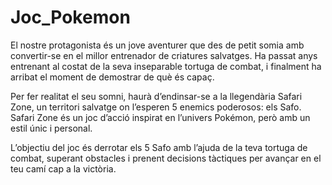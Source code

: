 # Joc_Pokemon
El nostre protagonista és un jove aventurer que des de petit somia amb convertir-se en el millor entrenador de criatures salvatges. Ha passat anys entrenant al costat de la seva inseparable tortuga de combat, i finalment ha arribat el moment de demostrar de què és capaç.

Per fer realitat el seu somni, haurà d’endinsar-se a la llegendària Safari Zone, un territori salvatge on l’esperen 5 enemics poderosos: els Safo. 
Safari Zone és un joc d’acció inspirat en l’univers Pokémon, però amb un estil únic i personal.

L’objectiu del joc és derrotar els 5 Safo amb l’ajuda de la teva tortuga de combat, superant obstacles i prenent decisions tàctiques per avançar en el teu camí cap a la victòria.


